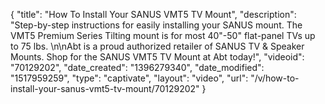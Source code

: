 {
    "title": "How To Install Your SANUS VMT5 TV Mount",
    "description": "Step-by-step instructions for easily installing your SANUS mount. The VMT5 Premium Series Tilting mount is for most 40\"-50\" flat-panel TVs up to 75 lbs. \n\nAbt is a proud authorized retailer of SANUS TV & Speaker Mounts. Shop for the SANUS VMT5 TV Mount at Abt today!",
    "videoid": "70129202",
    "date_created": "1396279340",
    "date_modified": "1517959259",
    "type": "captivate",
    "layout": "video",
    "url": "\/v\/how-to-install-your-sanus-vmt5-tv-mount\/70129202"
}